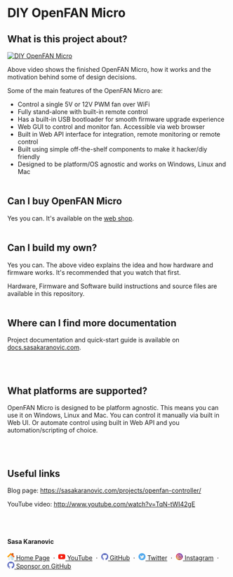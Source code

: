 # DIY OpenFAN Micro

## What is this project about?

[![DIY OpenFAN Micro](http://img.youtube.com/vi/TqN-tWI42gE/0.jpg)](http://www.youtube.com/watch?v=TqN-tWI42gE "DIY OpenFAN Micro")

Above video shows the finished OpenFAN Micro, how it works and the motivation behind some of design decisions.

Some of the main features of the OpenFAN Micro are:

- Control a single 5V or 12V PWM fan over WiFi
- Fully stand-alone with built-in remote control
- Has a built-in USB bootloader for smooth firmware upgrade experience
- Web GUI to control and monitor fan. Accessible via web browser
- Built in Web API interface for integration, remote monitoring or remote control
- Built using simple off-the-shelf components to make it hacker/diy friendly
- Designed to be platform/OS agnostic and works on Windows, Linux and Mac
<br/><br/>

## Can I buy OpenFAN Micro

Yes you can. It's available on the [web shop](https://shop.sasakaranovic.com/products/openfan-micro).
<br/><br/>

## Can I build my own?

Yes you can. The above video explains the idea and how hardware and firmware works. It's recommended that you watch that first.

Hardware, Firmware and Software build instructions and source files are available in this repository.
<br/><br/>


## Where can I find more documentation

Project documentation and quick-start guide is available on [docs.sasakaranovic.com](https://docs.sasakaranovic.com/openfan_micro/openfan_micro/).

<br/><br/>


## What platforms are supported?

OpenFAN Micro is designed to be platform agnostic. This means you can use it on Windows, Linux and Mac.
You can control it manually via built in Web UI.
Or automate control using built in Web API and you automation/scripting of choice.

<br><br>

## Useful links

Blog page: https://sasakaranovic.com/projects/openfan-controller/

YouTube video: http://www.youtube.com/watch?v=TqN-tWI42gE


<br/><br/>

#### Sasa Karanovic

<a href="https://sasakaranovic.com/" target="_blank" title="Sasa Karanovic Home Page"><img src="https://raw.githubusercontent.com/SasaKaranovic/common/master/assets/img_home.png" width="16"> Home Page</a> &nbsp;&middot;&nbsp;
<a href="https://youtube.com/c/sasakaranovic" target="_blank" title="Sasa Karanovic on YouTube"><img src="https://raw.githubusercontent.com/SasaKaranovic/common/master/assets/img_youtube.png" width="16"> YouTube</a> &nbsp;&middot;&nbsp;
<a href="https://github.com/sasakaranovic" target="_blank" title="Sasa Karanovic on GitHub"><img src="https://raw.githubusercontent.com/SasaKaranovic/common/master/assets/img_github.png" width="16"> GitHub</a> &nbsp;&middot;&nbsp;
<a href="https://twitter.com/_sasakaranovic_" target="_blank" title="Sasa Karanovic on Twitter"><img src="https://raw.githubusercontent.com/SasaKaranovic/common/master/assets/img_twitter.png" width="16"> Twitter</a> &nbsp;&middot;&nbsp;
<a href="https://instagram.com/_sasakaranovic_" target="_blank" title="Sasa Karanovic on Instagram"><img src="https://raw.githubusercontent.com/SasaKaranovic/common/master/assets/img_instagram.png" width="16"> Instagram</a> &nbsp;&middot;&nbsp;
<a href="https://github.com/sponsors/SasaKaranovic" target="_blank" title="Sponsor on GitHub"><img src="https://raw.githubusercontent.com/SasaKaranovic/common/master/assets/img_github.png" width="16"> Sponsor on GitHub</a>
